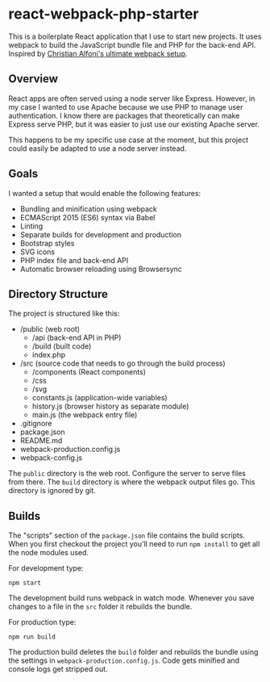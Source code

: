 # react-webpack-php-starter

This is a boilerplate React application that I use to start new projects. It uses webpack to build the JavaScript bundle file and PHP for the back-end API. Inspired by [Christian Alfoni's ultimate webpack setup](http://www.christianalfoni.com/articles/2015_04_19_The-ultimate-webpack-setup).

## Overview

React apps are often served using a node server like Express. However, in my case I wanted to use Apache because we use PHP to manage user authentication. I know there are packages that theoretically can make Express serve PHP, but it was easier to just use our existing Apache server. 

This happens to be my specific use case at the moment, but this project could easily be adapted to use a node server instead.

## Goals

I wanted a setup that would enable the following features:

* Bundling and minification using webpack
* ECMAScript 2015 (ES6) syntax via Babel
* Linting
* Separate builds for development and production
* Bootstrap styles
* SVG icons
* PHP index file and back-end API
* Automatic browser reloading using Browsersync

## Directory Structure

The project is structured like this:

* /public (web root)
    - /api (back-end API in PHP)
    - /build (built code)
    - index.php
* /src (source code that needs to go through the build process)
    - /components (React components)
    - /css
    - /svg
    - constants.js (application-wide variables)
    - history.js (browser history as separate module)
    - main.js (the webpack entry file)
* .gitignore
* package.json
* README.md
* webpack-production.config.js
* webpack-config.js

The `public` directory is the web root. Configure the server to serve files from there. The `build` directory is where the webpack output files go. This directory is ignored by git.

## Builds

The "scripts" section of the `package.json` file contains the build scripts. When you first checkout the project you'll need to run `npm install` to get all the node modules used. 

For development type:

    npm start

The development build runs webpack in watch mode. Whenever you save changes to a file in the `src` folder it rebuilds the bundle. 

For production type: 

    npm run build

The production build deletes the `build` folder and rebuilds the bundle using the settings in `webpack-production.config.js`. Code gets minified and console logs get stripped out. 
